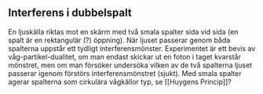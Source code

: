 ## Interferens i dubbelspalt
En ljuskälla riktas mot en skärm med två smala spalter sida vid sida (en spalt är en rektangulär (?) öppning). När ljuset passerar genom båda spalterna uppstår ett tydligt interferensmönster. Experimentet är ett bevis av våg-partikel-dualitet, om man endast skickar ut en foton i taget kvarstår mönstret, men om man försöker undersöka vilken av de två spalterna ljuset passerar igenom förstörs interferensmönstret (sjukt). Med smala spalter agerar spalterna som cirkulära vågkällor typ, se [[Huygens Princip]]?